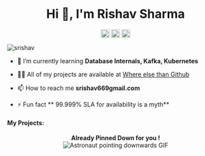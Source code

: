 <h1 align="center"> Hi 👋, I'm Rishav Sharma</h1>
<p align="center">
<a href="https://twitter.com/RishavS49426094" target="blank"><img align="center" src="https://cdn.jsdelivr.net/npm/simple-icons@3.0.1/icons/twitter.svg" alt="srishav" height="20" width="20" /></a>
<a href="https://kaggle.com/srishav" target="blank"><img align="center" src="https://cdn.jsdelivr.net/npm/simple-icons@3.0.1/icons/kaggle.svg" alt="srishav" height="20" width="20" /></a>
<a href="https://www.linkedin.com/in/rishav-sharma-6b2152176/" target="blank"><img align="center" src="https://cdn.jsdelivr.net/npm/simple-icons@3.0.1/icons/linkedin.svg" alt="srishav" height="20" width="20" /></a>
</p>




<p align="left"> <img src="https://komarev.com/ghpvc/?username=flarsu" alt="srishav" /> </p>

- 🌱 I’m currently learning **Database Internals, Kafka, Kubernetes**

- 👨‍💻 All of my projects are available at [Where else than Github](https://github.com/flarsu)

- 📫 How to reach me **srishav669gmail.com**

- ⚡ Fun fact ** 99.999% SLA for availability is a myth**

#### My Projects:
<p align="center">
<b>Already Pinned Down for you !</b></br>
<img alt="Astronaut pointing downwards GIF" src="https://media.giphy.com/media/Js7cqIkpxFy0bILFFA/giphy.gif">
</p>


